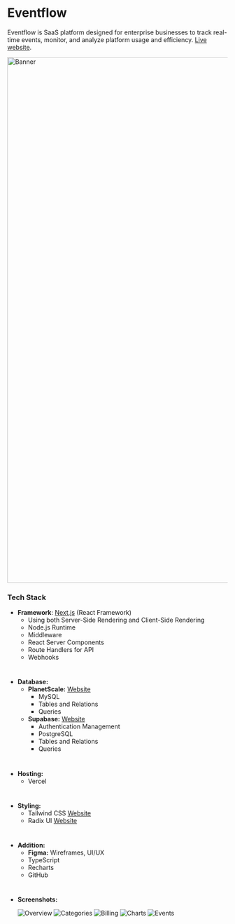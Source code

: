 # Eventflow

Eventflow is SaaS platform designed for enterprise businesses to track real-time events, monitor, and analyze platform usage and efficiency. [Live website](https://eventflow-io.vercel.app/login).

<img width="1200" alt="Banner" src="https://github.com/TidharHayute/eventflow/assets/46723284/6490eba3-2da3-4155-82b2-55a4edcc76e1">

### Tech Stack

- <b>Framework</b>: [Next.js](https://nextjs.org/) (React Framework)
  - Using both Server-Side Rendering and Client-Side Rendering
  - Node.js Runtime
  - Middleware
  - React Server Components
  - Route Handlers for API
  - Webhooks

#

- <b>Database:</b>
  - <b>PlanetScale:</b> [Website](https://planetscale.com/)
    - MySQL
    - Tables and Relations
    - Queries
  - <b>Supabase:</b> [Website](https://supabase.com/)
    - Authentication Management
    - PostgreSQL
    - Tables and Relations
    - Queries

#

- <b>Hosting:</b>
  - Vercel

#

- <b>Styling:</b>
  - Tailwind CSS [Website](https://tailwindcss.com/)
  - Radix UI [Website](https://www.radix-ui.com/)

#

- <b>Addition:</b>
  - <b>Figma:</b> Wireframes, UI/UX
  - TypeScript
  - Recharts
  - GitHub

#

- <b>Screenshots:</b>

  ![Overview](https://github.com/TidharHayute/eventflow/assets/46723284/b563c1f7-1157-43c4-8473-f331f9a27387)
  ![Categories](https://github.com/TidharHayute/eventflow/assets/46723284/b3e24f67-a913-4667-921a-3c7a6d23fb53)
  ![Billing](https://github.com/TidharHayute/eventflow/assets/46723284/b0a27c3f-50e4-4aff-b0c2-84253fd38fd8)
  ![Charts](https://github.com/TidharHayute/eventflow/assets/46723284/54cea6b7-deaf-446f-84da-482368fde096)
  ![Events](https://github.com/TidharHayute/eventflow/assets/46723284/f6045bf2-cbc5-4933-877c-7000fd2a98a0)
